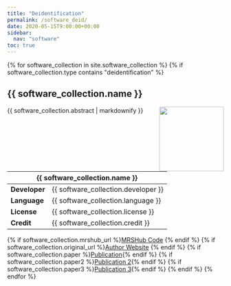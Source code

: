 ```yaml
---
title: "Deidentification"
permalink: /software_deid/
date: 2020-05-15T9:00:00+00:00
sidebar:
  nav: "software"
toc: true
---
```


{% for software_collection in site.software_collection %}
  {% if software_collection.type contains "deidentification" %}
  <h2 id="{{ software_collection.name }}">
      {{ software_collection.name }}
  </h2>
  <img src= "{{ site.url }}{{ site.baseurl }}{{ software_collection.image }}" alt="" align="right" width="150"/>
  <p>{{ software_collection.abstract | markdownify }}</p>

  <table>
    <thead>
      <tr>
        <th colspan="2"> {{ software_collection.name }} </th>
      </tr>
    </thead>
    <tbody>
      <tr>
        <td><b>Developer</b></td>
        <td>{{ software_collection.developer }}</td>
      </tr>
      <tr>
        <td><b>Language</b></td>
        <td>{{ software_collection.language }}</td>
      </tr>
      <tr>
        <td><b>License</b></td>
        <td>{{ software_collection.license }}</td>
      </tr>
      <tr>
        <td><b>Credit</b></td>
        <td>{{ software_collection.credit }}</td>
      </tr>
    </tbody>
  </table>

  {% if software_collection.mrshub_url %}<a href="{{ software_collection.mrshub_url }}">MRSHub Code</a>&nbsp;{% endif %}
  {% if software_collection.original_url %}<a href="{{ software_collection.original_url }}">Author Website</a>&nbsp;{% endif %}
  {% if software_collection.paper %}<a href="{{ software_collection.paper }}">Publication</a>{% endif %} {% if software_collection.paper2 %}<a href="{{ software_collection.paper2 }}">Publication 2</a>{% endif %} {% if software_collection.paper3 %}<a href="{{ software_collection.paper3 }}">Publication 3</a>{% endif %}
  {% endif %}
{% endfor %}
